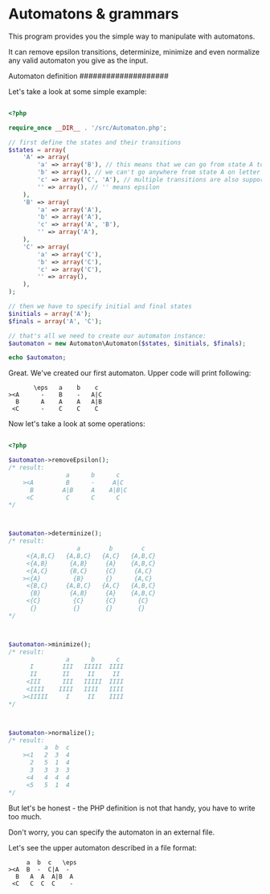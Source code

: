 Automatons & grammars
=====================

This program provides you the simple way to manipulate with automatons.

It can remove epsilon transitions, determinize, minimize and even normalize
any valid automaton you give as the input.



Automaton definition
####################

Let's take a look at some simple example:

```php

<?php

require_once __DIR__ . '/src/Automaton.php';

// first define the states and their transitions
$states = array(
	'A' => array(
		'a' => array('B'), // this means that we can go from state A to state B on letter 'a'
		'b' => array(), // we can't go anywhere from state A on letter 'b'
		'c' => array('C', 'A'), // multiple transitions are also supported
		'' => array(), // '' means epsilon
	),
	'B' => array(
		'a' => array('A'),
		'b' => array('A'),
		'c' => array('A', 'B'),
		'' => array('A'),
	),
	'C' => array(
		'a' => array('C'),
		'b' => array('C'),
		'c' => array('C'),
		'' => array(),
	),
);

// then we have to specify initial and final states
$initials = array('A');
$finals = array('A', 'C');

// that's all we need to create our automaton instance:
$automaton = new Automaton\Automaton($states, $initials, $finals);

echo $automaton;

```

Great. We've created our first automaton. Upper code will print following:

```
       \eps   a    b    c
><A      -    B    -   A|C
  B      A    A    A   A|B
 <C      -    C    C    C
```

Now let's take a look at some operations:

```php

<?php

$automaton->removeEpsilon();
/* result:
	            a      b      c
	><A         B      -     A|C
	  B        A|B     A    A|B|C
	 <C         C      C      C
*/



$automaton->determinize();
/* result:
	               a        b        c
	 <{A,B,C}   {A,B,C}   {A,C}   {A,B,C}
	 <{A,B}      {A,B}     {A}    {A,B,C}
	 <{A,C}      {B,C}     {C}     {A,C}
	><{A}         {B}      {}      {A,C}
	 <{B,C}     {A,B,C}   {A,C}   {A,B,C}
	  {B}        {A,B}     {A}    {A,B,C}
	 <{C}         {C}      {C}      {C}
	  {}          {}       {}       {}
*/



$automaton->minimize();
/* result:
	            a      b      c
	  I        III   IIIII  IIII
	  II       II     II     II
	 <III      III   IIIII  IIII
	 <IIII    IIII   IIII   IIII
	><IIIII     I     II    IIII
*/



$automaton->normalize();
/* result:
	      a  b  c
	><1   2  3  4
	  2   5  1  4
	  3   3  3  3
	 <4   4  4  4
	 <5   5  1  4
*/

```

But let's be honest - the PHP definition is not that handy, you have to write too much.

Don't worry, you can specify the automaton in an external file.

Let's see the upper automaton described in a file format:

```
     a  b  c   \eps
><A  B  -  C|A  -
  B   A  A  A|B  A
 <C   C  C  C    -
```
